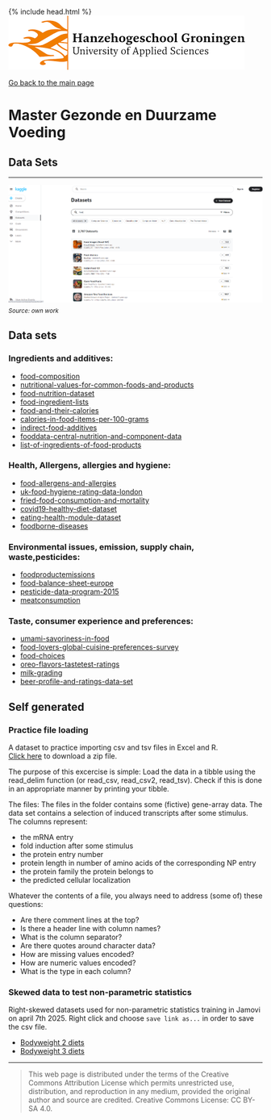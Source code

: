 {% include head.html %}
![Hanze](../hanze/hanze.png)

[Go back to the main page](../index.md)

# Master Gezonde en Duurzame Voeding

## Data Sets

---

![Pic](./impression/kaggle.png)
*<sub>Source: own work</sub>*

## Data sets


### Ingredients and additives:
- [food-composition](https://www.kaggle.com/datasets/vinitshah0110/food-composition)
- [nutritional-values-for-common-foods-and-products](https://www.kaggle.com/datasets/trolukovich/nutritional-values-for-common-foods-and-products)
- [food-nutrition-dataset](https://www.kaggle.com/datasets/shrutisaxena/food-nutrition-dataset)
- [food-ingredient-lists](https://www.kaggle.com/datasets/datafiniti/food-ingredient-lists)
- [food-and-their-calories](https://www.kaggle.com/datasets/vaishnavivenkatesan/food-and-their-calories)
- [calories-in-food-items-per-100-grams](https://www.kaggle.com/datasets/kkhandekar/calories-in-food-items-per-100-grams)
- [indirect-food-additives](https://www.kaggle.com/datasets/fda/indirect-food-additives)
- [fooddata-central-nutrition-and-component-data](https://www.kaggle.com/datasets/stoicstatic/fooddata-central-nutrition-and-component-data)
- [list-of-ingredients-of-food-products](https://www.kaggle.com/datasets/rishidamarla/list-of-ingredients-of-food-products)

### Health, Allergens, allergies and hygiene:
- [food-allergens-and-allergies](https://www.kaggle.com/datasets/boltcutters/food-allergens-and-allergies)
- [uk-food-hygiene-rating-data-london](https://www.kaggle.com/datasets/datota/uk-food-hygiene-rating-data-london)
- [fried-food-consumption-and-mortality](https://www.kaggle.com/datasets/jleibow27/fried-food-consumption-and-mortality)
- [covid19-healthy-diet-dataset](https://www.kaggle.com/datasets/mariaren/covid19-healthy-diet-dataset)
- [eating-health-module-dataset](https://www.kaggle.com/datasets/bls/eating-health-module-dataset)
- [foodborne-diseases](https://www.kaggle.com/datasets/cdc/foodborne-diseases)

### Environmental issues, emission, supply chain, waste,pesticides:
- [foodproductemissions](https://www.kaggle.com/datasets/amandaroseknudsen/foodproductemissions)
- [food-balance-sheet-europe](https://www.kaggle.com/datasets/cameronappel/food-balance-sheet-europe)
- [pesticide-data-program-2015](https://www.kaggle.com/datasets/usdeptofag/pesticide-data-program-2015)
- [meatconsumption](https://www.kaggle.com/datasets/vagifa/meatconsumption)

### Taste, consumer experience and preferences:
- [umami-savoriness-in-food](https://www.kaggle.com/datasets/gonzalorecioc/umami-savoriness-in-food)
- [food-lovers-global-cuisine-preferences-survey](https://www.kaggle.com/datasets/themadprogramer/food-lovers-global-cuisine-preferences-survey)
- [food-choices](https://www.kaggle.com/datasets/borapajo/food-choices)
- [oreo-flavors-tastetest-ratings](https://www.kaggle.com/datasets/rtatman/oreo-flavors-tastetest-ratings)
- [milk-grading](https://www.kaggle.com/datasets/prudhvignv/milk-grading)
- [beer-profile-and-ratings-data-set](https://www.kaggle.com/datasets/ruthgn/beer-profile-and-ratings-data-set)


## Self generated

### Practice file loading

A dataset to practice importing csv and tsv files in Excel and R.  
[Click here](./download_data_sets/01_file_loading.zip) to download a zip file.

The purpose of this excercise is simple: Load the data in a tibble using the read_delim function (or read_csv, read_csv2, read_tsv).
Check if this is done in an appropriate manner by printing your tibble.

The files:
The files in the folder contains some (fictive) gene-array data. The data set contains a selection of induced transcripts after some stimulus. The columns represent:
- the mRNA entry
- fold induction after some stimulus
- the protein entry number
- protein length in number of amino acids of the corresponding NP entry
- the protein family the protein belongs to
- the predicted cellular localization

Whatever the contents of a file, you always need to address (some of) these questions:

- Are there comment lines at the top?
- Is there a header line with column names?
- What is the column separator?
- Are there quotes around character data?
- How are missing values encoded?
- How are numeric values encoded?
- What is the type in each column?


### Skewed data to test non-parametric statistics

Right-skewed datasets used for non-parametric statistics training in Jamovi on april 7th 2025.
Right click and choose `save link as...` in order to save the csv file.
- [Bodyweight 2 diets](./download_data_sets/02_bodyweight_data.csv)
- [Bodyweight 3 diets](./download_data_sets/03_bodyweight_data_3_diets.csv)




---

>This web page is distributed under the terms of the Creative Commons Attribution License which permits unrestricted use, distribution, and reproduction in any medium, provided the original author and source are credited.
>Creative Commons License: CC BY-SA 4.0.

